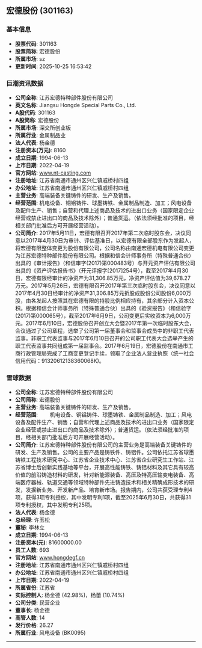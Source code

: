 ## 宏德股份 (301163)

### 基本信息

- **股票代码**: 301163
- **股票简称**: 宏德股份
- **所属市场**: sz
- **更新时间**: 2025-10-25 16:53:42

### 巨潮资讯数据

- **公司全称**: 江苏宏德特种部件股份有限公司
- **英文名称**: Jiangsu Hongde Special Parts Co., Ltd.
- **A股代码**: 301163
- **A股简称**: 宏德股份
- **所属市场**: 深交所创业板
- **所属行业**: 金属制品业
- **法人代表**: 杨金德
- **注册资本(万元)**: 8160
- **成立日期**: 1994-06-13
- **上市日期**: 2022-04-19
- **官方网站**: www.nt-casting.com
- **注册地址**: 江苏省南通市通州区兴仁镇戚桥村四组
- **办公地址**: 江苏省南通市通州区兴仁镇戚桥村四组
- **主营业务**: 高端装备关键铸件的研发、生产及销售。
- **经营范围**: 机电设备、铜铝铸件、球墨铸铁、金属制品制造、加工；风电设备及配件生产、销售；自营和代理上述商品及技术的进出口业务（国家限定企业经营或禁止进出口的商品及技术除外）；普通货运。（依法须经批准的项目，经相关部门批准后方可开展经营活动）。
- **公司简介**: 2017年5月11日，宏德有限召开2017年第二次临时股东会，决议同意以2017年4月30日为审计、评估基准日，以宏德有限全部股东作为发起人，将宏德有限整体变更为股份有限公司，公司名称由南通宏德机电有限公司变更为江苏宏德特种部件股份有限公司。根据和信会计师事务所（特殊普通合伙）出具的《审计报告》（和信审字(2017)第000483号）与开元资产评估有限公司出具的《资产评估报告书》（开元评报字[2017]254号），截至2017年4月30日，宏德有限经审计的净资产为31,306.85万元，净资产评估值为39,678.27万元。2017年5月26日，宏德有限召开2017年第三次临时股东会，决议同意以2017年4月30日经审计的净资产31,306.85万元折股成股份公司股份6,000万股，由各发起人按照其在宏德有限的持股比例相应持有，其余部分计入资本公积。根据和信会计师事务所（特殊普通合伙）出具的《验资报告》（和信验字(2017)第000065号），截至2017年6月9日，公司变更后实收资本为6,000万元。2017年6月10日，宏德股份召开创立大会暨2017年第一次临时股东大会，会议通过了公司章程，选举了公司第一届董事会和监事会成员中的非职工代表监事。非职工代表监事与2017年6月10日召开的公司职工代表大会选举产生的职工代表监事共同组成第一届监事会。2017年6月19日，宏德股份在南通市工商行政管理局完成了工商变更登记手续，领取了企业法人营业执照（统一社会信用代码：91320612138360068K)。

### 雪球数据

- **公司全称**: 江苏宏德特种部件股份有限公司
- **公司简称**: 宏德股份
- **主营业务**: 高端装备关键铸件的研发、生产及销售。
- **经营范围**: 　　机电设备、铜铝铸件、球墨铸铁、金属制品制造、加工；风电设备及配件生产、销售；自营和代理上述商品及技术的进出口业务（国家限定企业经营或禁止进出口的商品及技术除外）；普通货运。（依法须经批准的项目，经相关部门批准后方可开展经营活动）。
- **公司简介**: 江苏宏德特种部件股份有限公司的主营业务是高端装备关键铸件的研发、生产及销售。公司的主要产品是铸铁件、铸铝件。公司依托江苏省球墨铸铁工程技术研究中心、江苏省企业技术中心、江苏省企业研究生工作站、江苏省博士后创新实践基地等平台，开展高性能铸铁、铸铝材料及其它具有较高价值的前沿铸造材料的研发，针对新能源装备、高压及特高压输变电装备、高端医疗器械、轨道交通等领域特种部件先进铸造技术和相关精确成形技术的研发，发掘新业务、开发新产品、培育新市场。报告期内，公司共获受理专利4项，获得3项专利授权，其中发明专利1项，截至2025年6月30日，共获得31项专利授权，其中发明专利25项。
- **法人代表**: 杨金德
- **总经理**: 许玉松
- **董秘**: 李林立
- **成立日期**: 1994-06-13
- **注册资本(元)**: 81600000.00
- **员工人数**: 693
- **官方网站**: www.hongdegf.cn
- **注册地址**: 江苏省南通市通州区兴仁镇戚桥村四组
- **办公地址**: 江苏省南通市通州区兴仁镇戚桥村四组
- **上市日期**: 2022-04-19
- **所属省份**: 江苏省
- **实际控制人**: 杨金德 (42.98%)，杨蕾 (10.74%)
- **公司分类**: 民营企业
- **董事长**: 杨金德
- **高管人数**: 14
- **发行价格**: 26.27
- **所属行业**: 风电设备 (BK0095)

---